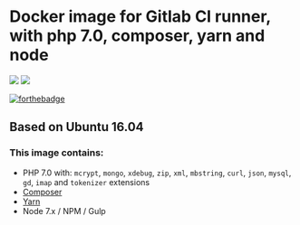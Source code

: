 # Docker image for Gitlab CI runner, with php 7.0, composer, yarn and node

[![](https://images.microbadger.com/badges/version/edbizarro/gitlab-ci-runner-php7.svg)](http://microbadger.com/images/edbizarro/gitlab-ci-runner-php7 "Get your own version badge on microbadger.com") [![](https://images.microbadger.com/badges/image/edbizarro/gitlab-ci-runner-php7.svg)](http://microbadger.com/images/edbizarro/gitlab-ci-runner-php7 "Get your own image badge on microbadger.com")

[![forthebadge](http://forthebadge.com/images/badges/built-by-developers.svg)](http://forthebadge.com)


## Based on Ubuntu 16.04

### This image contains:

- PHP 7.0 with: ```mcrypt```, ```mongo```, ```xdebug```, ```zip```, ```xml```, ```mbstring```, ```curl```, ```json```, ```mysql```, ```gd```, ```imap``` and ```tokenizer``` extensions
- [Composer](https://getcomposer.org/)
- [Yarn](https://yarnpkg.com)
- Node 7.x / NPM / Gulp
